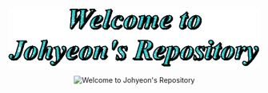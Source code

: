 ![Welcome](./assets/images/text.gif)
<div align="center">
  <img src="./welcome.gif" alt="Welcome to Johyeon's Repository" width="600"/>
</div>
<!--
**JohyeonNam/JohyeonNam** is a ✨ _special_ ✨ repository because its `README.md` (this file) appears on your GitHub profile.

Here are some ideas to get you started:

- 🔭 I’m currently working on ...
- 🌱 I’m currently learning ...
- 👯 I’m looking to collaborate on ...
- 🤔 I’m looking for help with ...
- 💬 Ask me about ...
- 📫 How to reach me: ...
- 😄 Pronouns: ...
- ⚡ Fun fact: ...
-->
